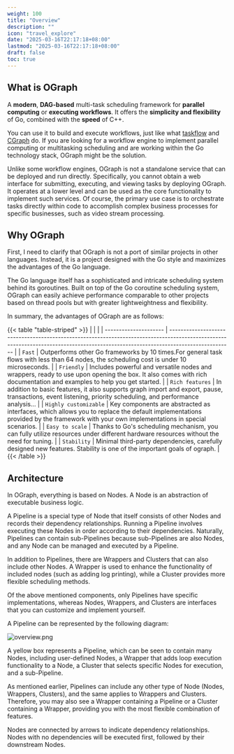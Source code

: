 ```yaml
---
weight: 100
title: "Overview"
description: ""
icon: "travel_explore"
date: "2025-03-16T22:17:18+08:00"
lastmod: "2025-03-16T22:17:18+08:00"
draft: false
toc: true
---
```


## What is OGraph

A **modern**, **DAG-based** multi-task scheduling framework for **parallel computing** or **executing workflows**. It offers the **simplicity and flexibility** of Go, combined with the **speed** of C++.

You can use it to build and execute workflows, just like what [taskflow](https://github.com/taskflow/taskflow) and [CGraph](https://github.com/ChunelFeng/CGraph) do. If you are looking for a workflow engine to implement parallel computing or multitasking scheduling and are working within the Go technology stack, OGraph might be the solution.

Unlike some workflow engines, OGraph is not a standalone service that can be deployed and run directly. Specifically, you cannot obtain a web interface for submitting, executing, and viewing tasks by deploying OGraph. It operates at a lower level and can be used as the core functionality to implement such services. Of course, the primary use case is to orchestrate tasks directly within code to accomplish complex business processes for specific businesses, such as video stream processing.

## Why OGraph

First, I need to clarify that OGraph is not a port of similar projects in other languages. Instead, it is a project designed with the Go style and maximizes the advantages of the Go language.

The Go language itself has a sophisticated and intricate scheduling system behind its goroutines. Built on top of the Go coroutine scheduling system, OGraph can easily achieve performance comparable to other projects based on thread pools but with greater lightweightness and flexibility.

In summary, the advantages of OGraph are as follows:

{{< table "table-striped" >}}
|                       |                                                                                                                                                                                    |
| --------------------- | ---------------------------------------------------------------------------------------------------------------------------------------------------------------------------------- |
| `Fast`                | Outperforms other Go frameworks by 10 times.For general task flows with less than 64 nodes, the scheduling cost is under 10 microseconds.                                          |
| `Friendly`            | Includes powerful and versatile nodes and wrappers, ready to use upon opening the box. It also comes with rich documentation and examples to help you get started.                 |
| `Rich features`       | In addition to basic features, it also supports graph import and export, pause, transactions, event listening, priority scheduling, and performance analysis...                    |
| `Highly customizable` | Key components are abstracted as interfaces, which allows you to replace the default implementations provided by the framework with your own implementations in special scenarios. |
| `Easy to scale`       | Thanks to Go's scheduling mechanism, you can fully utilize resources under different hardware resources without the need for tuning.                                               |
| `Stability`           | Minimal third-party dependencies, carefully designed new features. Stability is one of the important goals of ograph.                                                              |
{{< /table >}}

## Architecture

In OGraph, everything is based on Nodes. A Node is an abstraction of executable business logic.

A Pipeline is a special type of Node that itself consists of other Nodes and records their dependency relationships. Running a Pipeline involves executing these Nodes in order according to their dependencies. Naturally, Pipelines can contain sub-Pipelines because sub-Pipelines are also Nodes, and any Node can be managed and executed by a Pipeline.

In addition to Pipelines, there are Wrappers and Clusters that can also include other Nodes. A Wrapper is used to enhance the functionality of included nodes (such as adding log printing), while a Cluster provides more flexible scheduling methods.

Of the above mentioned components, only Pipelines have specific implementations, whereas Nodes, Wrappers, and Clusters are interfaces that you can customize and implement yourself.

A Pipeline can be represented by the following diagram:

![overview.png](/images/overview.png)

A yellow box represents a Pipeline, which can be seen to contain many Nodes, including user-defined Nodes, a Wrapper that adds loop execution functionality to a Node, a Cluster that selects specific Nodes for execution, and a sub-Pipeline.

As mentioned earlier, Pipelines can include any other type of Node (Nodes, Wrappers, Clusters), and the same applies to Wrappers and Clusters. Therefore, you may also see a Wrapper containing a Pipeline or a Cluster containing a Wrapper, providing you with the most flexible combination of features.

Nodes are connected by arrows to indicate dependency relationships. Nodes with no dependencies will be executed first, followed by their downstream Nodes.